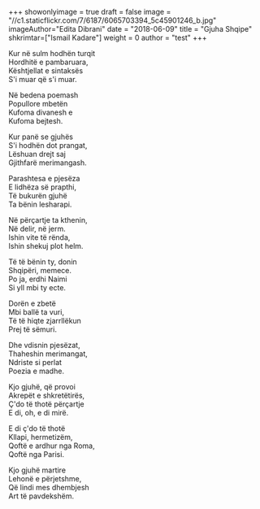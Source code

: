 +++
showonlyimage = true
draft = false
image = "//c1.staticflickr.com/7/6187/6065703394_5c45901246_b.jpg"
imageAuthor="Edita Dibrani"
date = "2018-06-09"
title = "Gjuha Shqipe"
shkrimtar=["Ismail Kadare"]
weight = 0
author = "test"
+++

Kur në sulm hodhën turqit<br/>
Hordhitë e pambaruara,<br/>
Kështjellat e sintaksës<br/>
S'i muar që s'i muar.

Në bedena poemash<br/>
Popullore mbetën<br/>
Kufoma divanesh e<br/>
Kufoma bejtesh.

Kur panë se gjuhës<br/>
S'i hodhën dot prangat,<br/>
Lëshuan drejt saj<br/>
Gjithfarë merimangash.

Parashtesa e pjesëza<br/>
E lidhëza së prapthi,<br/>
Të bukurën gjuhë<br/>
Ta bënin lesharapi.

Në përçartje ta kthenin,<br/>
Në delir, në jerm.<br/>
Ishin vite të rënda,<br/>
Ishin shekuj plot helm.

Të të bënin ty, donin<br/>
Shqipëri, memece.<br/>
Po ja, erdhi Naimi<br/>
Si yll mbi ty ecte.

Dorën e zbetë<br/>
Mbi ballë ta vuri,<br/>
Të të hiqte zjarrllëkun<br/>
Prej të sëmuri.

Dhe vdisnin pjesëzat,<br/>
Thaheshin merimangat,<br/>
Ndriste si perlat<br/>
Poezia e madhe.

Kjo gjuhë, që provoi<br/>
Akrepët e shkretëtirës,<br/>
Ç'do të thotë përçartje<br/>
E di, oh, e di mirë.

E di ç'do të thotë<br/>
Kllapi, hermetizëm,<br/>
Qoftë e ardhur nga Roma,<br/>
Qoftë nga Parisi.

Kjo gjuhë martire<br/>
Lehonë e përjetshme,<br/>
Që lindi mes dhembjesh<br/>
Art të pavdekshëm.